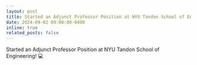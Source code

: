 ```yaml
---
layout: post
title: Started an Adjunct Professor Position at NYU Tandon School of Engineering!
date: 2024-09-02 09:00:00-0400
inline: true
related_posts: false
---
```


Started an Adjunct Professor Position at NYU Tandon School of Engineering! :computer:
